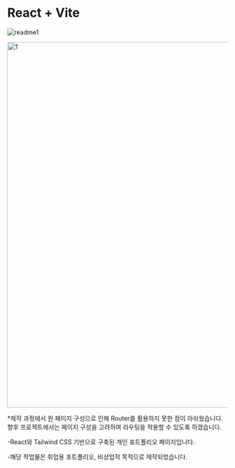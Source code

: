 # React + Vite


![readme1](https://github.com/user-attachments/assets/5a37b821-38be-415e-a4e7-0e9c971103c4)


<img width="836" alt="1" src="https://github.com/user-attachments/assets/7c12e007-9137-4a50-89f7-87cbdadca4c8">



*제작 과정에서 원 페이지 구성으로 인해 Router를 활용하지 못한 점이 아쉬웠습니다. 향후 프로젝트에서는 페이지 구성을 고려하여 라우팅을 적용할 수 있도록 하겠습니다.
   


-React와 Tailwind CSS 기반으로 구축된 개인 포트폴리오 페이지입니다.

-해당 작업물은 취업용 포트폴리오, 비상업적 목적으로 제작되었습니다.
